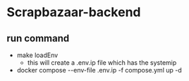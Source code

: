 # Scrapbazaar-backend

## run command

-   make loadEnv
    -   this will create a .env.ip file which has the systemip
-   docker compose --env-file .env.ip -f compose.yml up -d
